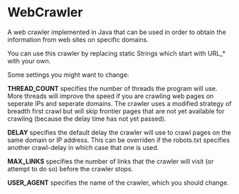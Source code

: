 # WebCrawler
 
A web crawler implemented in Java that can be used in order to obtain the information from web sites on specific domains. 
 
You can use this crawler by replacing static Strings which start with URL_* with your own.

Some settings you might want to change:

__THREAD_COUNT__ specifies the number of threads the program will use. More threads will improve the speed if you are crawling web pages on seperate IPs and seperate domains. The crawler uses a modified strategy of breadth first crawl but will skip frontier pages that are not yet available for crawling (because the delay time has not yet passed).

__DELAY__ specifies the default delay the crawler will use to crawl pages on the same domain or IP address. This can be overriden if the robots.txt specifies another crawl-delay in which case that one is used.

__MAX_LINKS__ specifies the number of links that the crawler will visit (or attempt to do so) before the crawler stops.

__USER_AGENT__ specifies the name of the crawler, which you should change.
